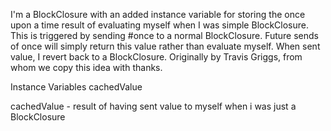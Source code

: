 I'm a BlockClosure with an added instance variable for storing the once upon a time result of evaluating myself when I was simple BlockClosure. This is triggered by sending #once to a normal BlockClosure. Future sends of once will simply return this value rather than evaluate myself. When sent value, I revert back to a BlockClosure.  Originally by Travis Griggs, from whom we copy this idea with thanks.

Instance Variables
	cachedValue	<Object>

cachedValue
	- result of having sent value to myself when i was just a BlockClosure